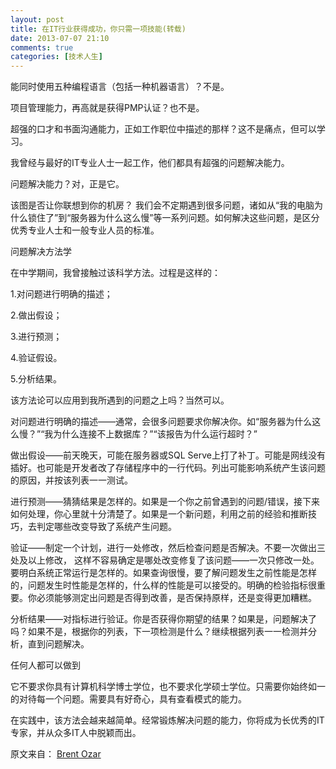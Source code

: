 ```yaml
---
layout: post
title: 在IT行业获得成功，你只需一项技能(转载)
date: 2013-07-07 21:10
comments: true
categories: [技术人生]
---
```


能同时使用五种编程语言（包括一种机器语言）？不是。

项目管理能力，再高就是获得PMP认证？也不是。

超强的口才和书面沟通能力，正如工作职位中描述的那样？这不是痛点，但可以学习。

我曾经与最好的IT专业人士一起工作，他们都具有超强的问题解决能力。

问题解决能力？对，正是它。

该图是否让你联想到你的机房？ 我们会不定期遇到很多问题，诸如从“我的电脑为什么锁住了”到“服务器为什么这么慢”等一系列问题。如何解决这些问题，是区分优秀专业人士和一般专业人员的标准。

问题解决方法学

在中学期间，我曾接触过该科学方法。过程是这样的：

1.对问题进行明确的描述；

2.做出假设；

3.进行预测；

4.验证假设。

5.分析结果。

该方法论可以应用到我所遇到的问题之上吗？当然可以。

对问题进行明确的描述——通常，会很多问题要求你解决你。如“服务器为什么这么慢？”“我为什么连接不上数据库？”“该报告为什么运行超时？”

做出假设——前天晚天，可能在服务器或SQL Serve上打了补丁。可能是网线没有插好。也可能是开发者改了存储程序中的一行代码。列出可能影响系统产生该问题的原因，并按该列表一一测试。

进行预测——猜猜结果是怎样的。如果是一个你之前曾遇到的问题/错误，接下来如何处理，你心里就十分清楚了。如果是一个新问题，利用之前的经验和推断技巧，去判定哪些改变导致了系统产生问题。

验证——制定一个计划，进行一处修改，然后检查问题是否解决。不要一次做出三处及以上修改， 这样不容易确定是哪处改变修复了该问题——一次只修改一处。要明白系统正常运行是怎样的。如果查询很慢，要了解问题发生之前性能是怎样的，问题发生时性能是怎样的，什么样的性能是可以接受的。明确的检验指标很重要。你必须能够测定出问题是否得到改善，是否保持原样，还是变得更加糟糕。

分析结果——对指标进行验证。你是否获得你期望的结果？如果是，问题解决了吗？如果不是，根据你的列表，下一项检测是什么？继续根据列表一一检测并分析，直到问题解决。

任何人都可以做到

它不要求你具有计算机科学博士学位，也不要求化学硕士学位。只需要你始终如一的对待每一个问题。需要具有好奇心，具有查看模式的能力。

在实践中，该方法会越来越简单。经常锻炼解决问题的能力，你将成为长优秀的IT专家，并从众多IT人中脱颖而出。

原文来自： [Brent Ozar](http://www.brentozar.com/archive/2013/07/you-need-this-one-skill-to-succeed-in-it/#comments)